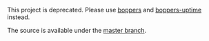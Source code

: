 This project is deprecated. Please use [boppers](https://github.com/fnando/boppers) and [boppers-uptime](https://github.com/fnando/boppers-uptime) instead.

The source is available under the [master branch](https://github.com/fnando/uptime_checker/tree/master).
